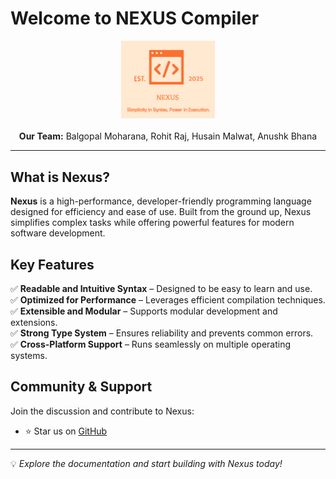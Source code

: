 # Welcome to NEXUS Compiler

<div align="center">
  <img src="nexus_logo.png" alt="NEXUS Compiler Logo" width="150">
  <br><br>
  <strong>Our Team:</strong> Balgopal Moharana, Rohit Raj, Husain Malwat, Anushk Bhana
</div>

---

## What is Nexus?

**Nexus** is a high-performance, developer-friendly programming language designed for efficiency and ease of use. Built from the ground up, Nexus simplifies complex tasks while offering powerful features for modern software development.

## Key Features

✅ **Readable and Intuitive Syntax** – Designed to be easy to learn and use.  
✅ **Optimized for Performance** – Leverages efficient compilation techniques.  
✅ **Extensible and Modular** – Supports modular development and extensions.  
✅ **Strong Type System** – Ensures reliability and prevents common errors.  
✅ **Cross-Platform Support** – Runs seamlessly on multiple operating systems.  

## Community & Support

Join the discussion and contribute to Nexus:
- ⭐ Star us on [GitHub](https://github.com/BHANAPAPA/Our_Compiler)

---

💡 *Explore the documentation and start building with Nexus today!*

